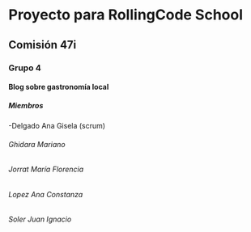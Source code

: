 # Proyecto para RollingCode School
## Comisión 47i
### Grupo 4
#### Blog sobre gastronomía local
##### Miembros
-Delgado Ana Gisela (scrum)
###### Ghidara Mariano
###### Jorrat María Florencia
###### Lopez Ana Constanza
###### Soler Juan Ignacio
